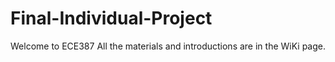 # Final-Individual-Project
Welcome to ECE387
All the materials and introductions are in the WiKi page.
